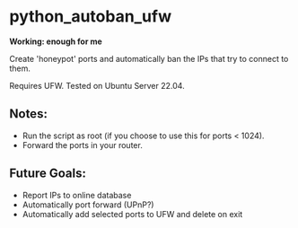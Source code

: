 # python_autoban_ufw

**Working: enough for me**


Create 'honeypot' ports and automatically ban the IPs that try to connect to them.

Requires UFW. Tested on Ubuntu Server 22.04.

## Notes:
- Run the script as root (if you choose to use this for ports < 1024).
- Forward the ports in your router.

## Future Goals:
- Report IPs to online database
- Automatically port forward (UPnP?)
- Automatically add selected ports to UFW and delete on exit
